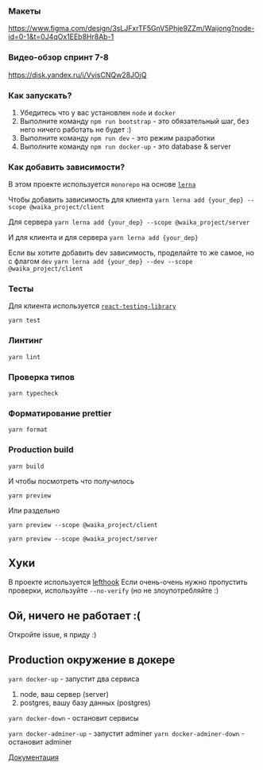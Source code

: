 ### Макеты
https://www.figma.com/design/3sLJFxrTF5GnV5Phje9ZZm/Waijong?node-id=0-1&t=0J4qOx1EEb8Hr8Ab-1

### Видео-обзор спринт 7-8
https://disk.yandex.ru/i/VyisCNQw28JOjQ

### Как запускать?

1. Убедитесь что у вас установлен `node` и `docker`
2. Выполните команду `npm run bootstrap` - это обязательный шаг, без него ничего работать не будет :)
3. Выполните команду `npm run dev` - это режим разработки
4. Выполните команду `npm run docker-up` - это database & server


### Как добавить зависимости?
В этом проекте используется `monorepo` на основе [`lerna`](https://github.com/lerna/lerna)

Чтобы добавить зависимость для клиента
```yarn lerna add {your_dep} --scope @waika_project/client```

Для сервера
```yarn lerna add {your_dep} --scope @waika_project/server```

И для клиента и для сервера
```yarn lerna add {your_dep}```


Если вы хотите добавить dev зависимость, проделайте то же самое, но с флагом `dev`
```yarn lerna add {your_dep} --dev --scope @waika_project/client```


### Тесты

Для клиента используется [`react-testing-library`](https://testing-library.com/docs/react-testing-library/intro/)

```yarn test```

### Линтинг

```yarn lint```

### Проверка типов

```yarn typecheck```

### Форматирование prettier

```yarn format```

### Production build

```yarn build```

И чтобы посмотреть что получилось

`yarn preview`

Или раздельно

`yarn preview --scope @waika_project/client`

`yarn preview --scope @waika_project/server`

## Хуки
В проекте используется [lefthook](https://github.com/evilmartians/lefthook)
Если очень-очень нужно пропустить проверки, используйте `--no-verify` (но не злоупотребляйте :)

## Ой, ничего не работает :(

Откройте issue, я приду :)

## Production окружение в докере

`yarn docker-up` - запустит два сервиса
1. node, ваш сервер (server)
2. postgres, вашу базу данных (postgres)

`yarn docker-down` - остановит сервисы

`yarn docker-adminer-up` - запустит adminer
`yarn docker-adminer-down` - остановит adminer

[Документация](docs/README.md)
